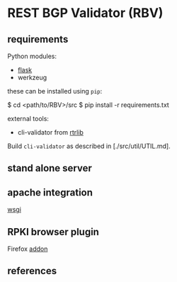 # REST BGP Validator (RBV)

## requirements

Python modules:
 - [flask]
 - werkzeug

these can be installed using `pip`:

   $ cd <path/to/RBV>/src
   $ pip install -r requirements.txt

external tools:
 - cli-validator from [rtrlib]

Build `cli-validator` as described in [./src/util/UTIL.md].

## stand alone server

## apache integration

[wsgi]

## RPKI browser plugin

Firefox [addon]

## references

[flask]: http://flask.pocoo.org
[rtrlib]: https://github.com/rtrlib/rtrlib.git
[wsgi]: http://flask.pocoo.org/docs/0.10/deploying/mod_wsgi/
[addon]: https://github.com/rtrlib/firefox-addon.git
